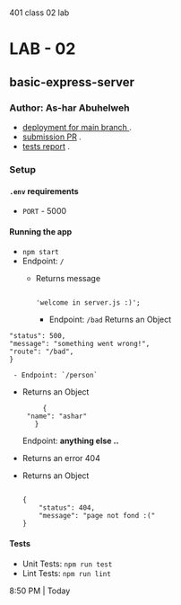 # 
401 class 02 lab
# LAB - 02
## basic-express-server
### Author: As-har Abuhelweh

* [deployment for main branch ](https://ashar-basic-express-server.herokuapp.com/) .
* [submission PR](https://github.com/asharabuhelweh/basic-express-server/pull/2) .
* [tests report](https://github.com/asharabuhelweh/basic-express-server/actions) .
 
### Setup

#### `.env` requirements

- `PORT` - 5000

#### Running the app

- `npm start`
- Endpoint: `/`
  - Returns message

    ```

    'welcome in server.js :)';

    ```
    - Endpoint: `/bad`
   Returns an Object
  
```js{
"status": 500,
"message": "something went wrong!",
"route": "/bad",
}
````

   
     - Endpoint: `/person`
  - Returns an Object

    ``` 
         { 
     "name": "ashar"
       }
       ```

      Endpoint: **anything else ..**
  - Returns an error 404
  - Returns an Object

    ```

    {
        "status": 404,
        "message": "page not fond :("
    }

    ```
#### Tests

- Unit Tests: `npm run test`
- Lint Tests: `npm run lint`



 8:50 PM | Today 

